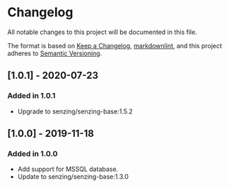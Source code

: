 # Changelog

All notable changes to this project will be documented in this file.

The format is based on [Keep a Changelog](https://keepachangelog.com/en/1.0.0/),
[markdownlint](https://dlaa.me/markdownlint/),
and this project adheres to [Semantic Versioning](https://semver.org/spec/v2.0.0.html).

## [1.0.1] - 2020-07-23

### Added in 1.0.1

- Upgrade to senzing/senzing-base:1.5.2

## [1.0.0] - 2019-11-18

### Added in 1.0.0

- Add support for MSSQL database.
- Update to senzing/senzing-base:1.3.0
